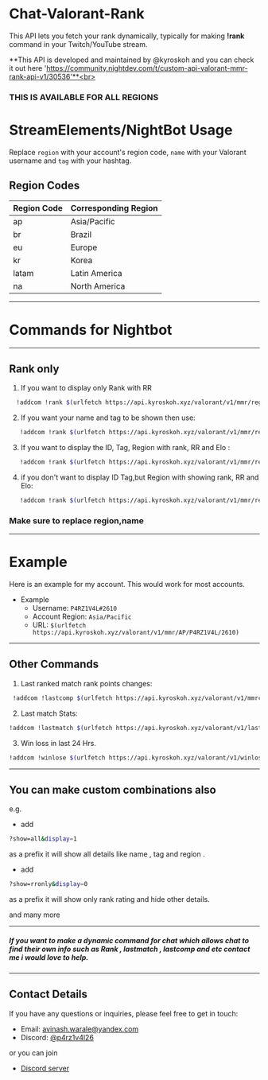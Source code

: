 # Chat-Valorant-Rank
This API lets you fetch your rank dynamically, typically for making **!rank** command in your Twitch/YouTube stream.

**This API is developed and maintained by @kyroskoh and you can check it out here 'https://community.nightdev.com/t/custom-api-valorant-mmr-rank-api-v1/30536'**<br>


### THIS IS AVAILABLE FOR ALL REGIONS

# StreamElements/NightBot Usage

Replace `region` with your account's region code, `name` with your Valorant username and `tag` with your hashtag.


## Region Codes

| Region Code | Corresponding Region |
| ----------- | -------------------- |
| ap          | Asia/Pacific         |
| br          | Brazil               |
| eu          | Europe               |
| kr          | Korea                |
| latam       | Latin America        |
| na          | North America        |


<hr>

# Commands for Nightbot
<hr>

## Rank only

1. If you want to display only Rank with RR<br>
 ``` bash
   !addcom !rank $(urlfetch https://api.kyroskoh.xyz/valorant/v1/mmr/region/username/tag)
 ```

2. If you want your name and tag to be shown then use: <br>
``` bash
   !addcom !rank $(urlfetch https://api.kyroskoh.xyz/valorant/v1/mmr/region/name/tag?show=combo&display=1)
   ```

3. If you want to display the ID, Tag, Region with rank, RR and Elo : <br> 
``` bash
   !addcom !rank $(urlfetch https://api.kyroskoh.xyz/valorant/v1/mmr/region/name/tag?show=all&display=1)
   ```

4. if you don't want to display ID Tag,but Region with showing rank, RR and Elo: <br> 
```bash
   !addcom !rank $(urlfetch https://api.kyroskoh.xyz/valorant/v1/mmr/region/name/tag?show=all&display=0)
   ```
   ### Make sure to replace region,name

<hr>

# Example

Here is an example for my account. This would work for most accounts.
+ Example 
  * Username: `P4RZ1V4L#2610`
  * Account Region: `Asia/Pacific`
  * URL: `$(urlfetch https://api.kyroskoh.xyz/valorant/v1/mmr/AP/P4RZ1V4L/2610)`


<hr>

## Other Commands

1. Last ranked match rank points changes: <br>
``` bash 
 !addcom !lastcomp $(urlfetch https://api.kyroskoh.xyz/valorant/v1/mmrchange/region/name/tag)
```
2. Last match Stats:<br>
```bash
!addcom !lastmatch $(urlfetch https://api.kyroskoh.xyz/valorant/v1/lastmatchstats/region/name/tag)
```
3. Win loss in last 24 Hrs.
```bash
!addcom !winlose $(urlfetch https://api.kyroskoh.xyz/valorant/v1/winlose/region/name/tag)
```

<hr>

## You can make custom combinations also 

e.g. 
* add 
``` bash
?show=all&display=1
```
 as a prefix it will show all details like name , tag and region .

 * add 
``` bash
?show=rronly&display=0
```
 as a prefix it will show only rank rating and hide other details. 

 and many more 
 <hr>

 ##### If you want to make a dynamic command for chat which allows chat to find their own info such as Rank , lastmatch , lastcomp and etc contact me i would love to help.

<hr>


## Contact Details

If you have any questions or inquiries, please feel free to get in touch:

- Email: avinash.warale@yandex.com
- Discord: [@p4rz1v4l26](https://discordapp.com/users/896411007797325824/)

or you can join 
- [Discord server](https://discord.gg/vFWB2KGcH9)

